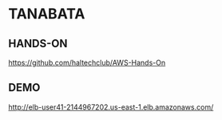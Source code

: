 # TANABATA

## HANDS-ON

https://github.com/haltechclub/AWS-Hands-On

## DEMO

http://elb-user41-2144967202.us-east-1.elb.amazonaws.com/

